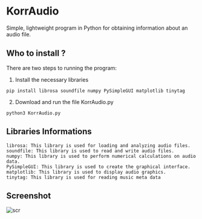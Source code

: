 KorrAudio
======================
Simple, lightweight program in Python for obtaining information about an audio file.

Who to install ?
---------------------
There are two steps to running the program:

1. Install the necessary libraries
```
pip install librosa soundfile numpy PySimpleGUI matplotlib tinytag
```
2. Download and run the file KorrAudio.py
```
python3 KorrAudio.py
```
Libraries Informations
---------------------
```
librosa: This library is used for loading and analyzing audio files.
soundfile: This library is used to read and write audio files. 
numpy: This library is used to perform numerical calculations on audio data. 
PySimpleGUI: This library is used to create the graphical interface. 
matplotlib: This library is used to display audio graphics.
tinytag: This library is used for reading music meta data 
```
Screenshot
---------------------
![scr](https://github.com/KorrAudio/beta_KorrAudio/assets/139574456/a1a9fce7-2623-4780-bf52-400c5b2cd515)
